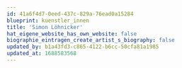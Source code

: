 ```yaml
---
id: 41a6f4d7-0eed-437c-829a-76ead0a15284
blueprint: kuenstler_innen
title: 'Simon Löhnicker'
hat_eigene_website_has_own_website: false
biographie_eintragen_create_artist_s_biography: false
updated_by: b1a43fd3-c865-4122-b6cc-50cfa81a1985
updated_at: 1688583568
---
```

